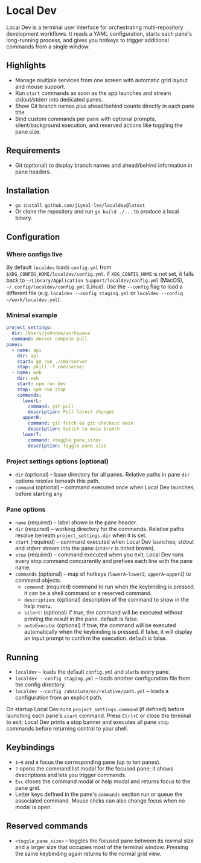 # Local Dev

Local Dev is a terminal user interface for orchestrating multi-repository development workflows.
It reads a YAML configuration, starts each pane's long-running process, and gives you hotkeys to trigger additional commands from a single window.

## Highlights

- Manage multiple services from one screen with automatic grid layout and mouse support.
- Run `start` commands as soon as the app launches and stream stdout/stderr into dedicated panes.
- Show Git branch names plus ahead/behind counts directly in each pane title.
- Bind custom commands per pane with optional prompts, silent/background execution, and reserved actions like toggling the pane size.

## Requirements

- Git (optional) to display branch names and ahead/behind information in pane headers.

## Installation

- `go install github.com/jiyeol-lee/localdev@latest`
- Or clone the repository and run `go build ./...` to produce a local binary.

## Configuration

### Where configs live

By default `localdev` loads `config.yml` from `$XDG_CONFIG_HOME/localdev/config.yml`.
If `XDG_CONFIG_HOME` is not set, it falls back to `~/Library/Application Support/localdev/config.yml` (MacOS), `~/.config/localdev/config.yml` (Linux).
Use the `--config` flag to load a different file (e.g. `localdev --config staging.yml` or `localdev --config ~/work/localdev.yml`).

### Minimal example

```yaml
project_settings:
  dir: /Users/johndoe/workspace
  command: docker compose pull
panes:
  - name: api
    dir: api
    start: go run ./cmd/server
    stop: pkill -f cmd/server
  - name: web
    dir: web
    start: npm run dev
    stop: npm run stop
    commands:
      lowerL:
        command: git pull
        description: Pull latest changes
      upperB:
        command: git fetch && git checkout main
        description: Switch to main branch
      lowerT:
        command: <toggle_pane_size>
        description: Toggle pane size
```

### Project settings options (optional)

- `dir` (optional) – base directory for all panes. Relative paths in pane `dir` options resolve beneath this path.
- `command` (optional) – command executed once when Local Dev launches, before starting any

### Pane options

- `name` (required) – label shown in the pane header.
- `dir` (required) – working directory for the commands. Relative paths resolve beneath `project_settings.dir` when it is set.
- `start` (required) – command executed when Local Dev launches; stdout and stderr stream into the pane (`stderr` is tinted brown).
- `stop` (required) – command executed when you exit; Local Dev runs every stop command concurrently and prefixes each line with the pane name.
- `commands` (optional) – map of hotkeys (`lowerA`–`lowerZ`, `upperA`–`upperZ`) to command objects.
  - `command`: (required) command to run when the keybinding is pressed. it can be a shell command or a reserved command.
  - `description`: (optional) description of the command to show in the help menu.
  - `silent`: (optional) if true, the command will be executed without printing the result in the pane. default is false.
  - `autoExecute`: (optional) if true, the command will be executed automatically when the keybinding is pressed. if false, it will display an input prompt to confirm the execution. default is false.

## Running

- `localdev` – loads the default `config.yml` and starts every pane.
- `localdev --config staging.yml` – loads another configuration file from the config directory.
- `localdev --config /absolute/or/relative/path.yml` – loads a configuration from an explicit path.

On startup Local Dev runs `project_settings.command` (if defined) before launching each pane's `start` command.
Press `Ctrl+C` or close the terminal to exit; Local Dev prints a stop banner and executes all pane `stop` commands before returning control to your shell.

## Keybindings

- `1`–`9` and `0` focus the corresponding pane (up to ten panes).
- `?` opens the command list modal for the focused pane; it shows descriptions and lets you trigger commands.
- `Esc` closes the command modal or help modal and returns focus to the pane grid.
- Letter keys defined in the pane's `commands` section run or queue the associated command. Mouse clicks can also change focus when no modal is open.

## Reserved commands

- `<toggle_pane_size>` – toggles the focused pane between its normal size and a larger size that occupies most of the terminal window. Pressing the same keybinding again returns to the normal grid view.
